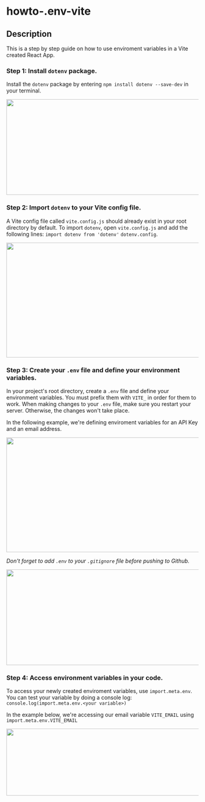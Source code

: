 # howto-.env-vite

## Description

This is a step by step guide on how to use enviroment variables in a Vite created React App. 

### Step 1: Install ```dotenv``` package.

Install the ```dotenv``` package by entering ```npm install dotenv --save-dev``` in your terminal.

<img src='https://github.com/vinceoct/howto-.env-vite/blob/main/assets/install.png' width='700' height='250'>

### Step 2: Import ```dotenv``` to your Vite config file.

A Vite config file called ```vite.config.js``` should already exist in your root directory by default. To import ```dotenv```, open ```vite.config.js``` and add the following lines:
```import dotenv from 'dotenv'```
```dotenv.config```.

<img src='https://github.com/vinceoct/howto-.env-vite/blob/main/assets/viteconfigjs.png' width='700' height='300'>

### Step 3: Create your ```.env``` file and define your environment variables. 

In your project's root directory, create a ```.env``` file and define your environment variables. You must prefix them with ```VITE_``` in order for them to work. When making changes to your ```.env``` file, make sure you restart your server. Otherwise, the changes won't take place. 

In the following example, we're defining enviroment variables for an API Key and an email address.     

<img src='https://github.com/vinceoct/howto-.env-vite/blob/main/assets/dotenvvariable.png' width='700' height='300'>

*Don't forget to add ```.env``` to your ```.gitignore``` file before pushing to Github.* 

<img src='https://github.com/vinceoct/howto-.env-vite/blob/main/assets/gitignore.png' width='700' height='250'>


### Step 4: Access environment variables in your code. 

To access your newly created enviroment variables, use ```import.meta.env```. You can test your variable by doing a console log: ```console.log(import.meta.env.<your variable>)``` 

In the example below, we're accessing our email variable ```VITE_EMAIL``` using ```import.meta.env.VITE_EMAIL```

<img src='https://github.com/vinceoct/howto-.env-vite/blob/main/assets/importmeta.png' width='700' height='175'>


